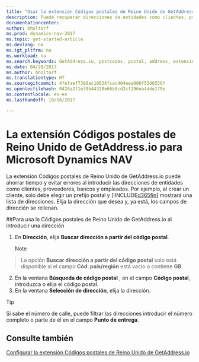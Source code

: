 ```yaml
---
title: "Usar la extensión Códigos postales de Reino Unido de GetAddress.io"
description: Puede recuperar direcciones de entidades como clientes, proveedores, empleados y bancos en Reino Unido desde el servicio GetAddress.io.
documentationcenter: 
author: bholtorf
ms.prod: dynamics-nav-2017
ms.topic: get-started-article
ms.devlang: na
ms.tgt_pltfrm: na
ms.workload: na
ms.search.keywords: GetAddress.io, postcodes, postal, address, extension
ms.date: 04/20/2017
ms.author: bholtorf
ms.translationtype: HT
ms.sourcegitcommit: 4fefaef7380ac10836fcac404eea006f55d8556f
ms.openlocfilehash: 0426a2f1e39b44328e66b8cd2cf296ea4dde179e
ms.contentlocale: es-es
ms.lasthandoff: 10/16/2017

---
```


# <a name="the-getaddressio-uk-postcodes-extension-to-microsoft-dynamics-nav"></a>La extensión Códigos postales de Reino Unido de GetAddress.io para Microsoft Dynamics NAV
La extensión Códigos postales de Reino Unido de GetAddress.io puede ahorrar tiempo y evitar errores al introducir las direcciones de entidades como clientes, proveedores, bancos y empleados. Por ejemplo, al crear un cliente, solo debe elegir un prefijo postal y [!INCLUDE[d365fin](includes/d365fin_md.md)] mostrará una lista de direcciones. Elija la dirección que desea y, ya está, los campos de dirección se rellenan.  

##<a name="to-use-the-getaddressio-uk-postcodes-extension-when-you-enter-an-address"></a>Para usa la Códigos postales de Reino Unido de GetAddress.io al introducir una dirección
1. En **Dirección**, elija **Buscar dirección a partir del código postal**.  

    > [!NOTE]  
>   La opción **Buscar dirección a partir del código postal** solo está disponible si el campo **Cód. país/región** está vacío o contiene **GB**.
2. En la ventana **Búsqueda de código postal** , en el campo **Código postal**, introduzca o elija el código postal.  
3. En la ventana **Selección de dirección**, elija la dirección.  

> [!TIP]  
>   Si sabe el número de calle, puede filtrar las direcciones introducir el número completo o parte de él en el campo **Punto de entrega**.


## <a name="see-also"></a>Consulte también
[Configurar la extensión Códigos postales de Reino Unido de GetAddress.io](LocalFunctionality/UnitedKingdom/uk-setup-postal-code-service.md)

